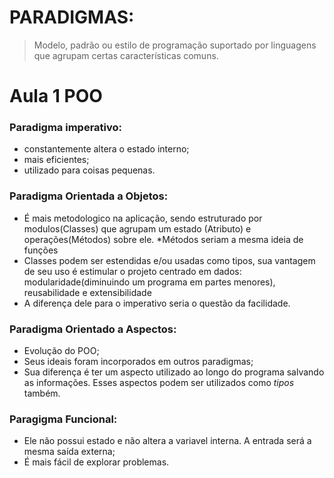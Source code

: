 # **PARADIGMAS:**
> Modelo, padrão ou estilo de programação suportado por linguagens que agrupam certas características comuns.

# Aula 1 POO

### Paradigma imperativo:
- constantemente altera o estado interno;
- mais eficientes;
- utilizado para coisas pequenas.

### Paradigma Orientada a Objetos:

- É mais metodologico na aplicação, sendo estruturado por modulos(Classes) que agrupam um estado (Atributo) e operações(Métodos) sobre ele.
*Métodos seriam a mesma ideia de funções
- Classes podem ser estendidas e/ou usadas como tipos, sua vantagem de seu uso é estimular o projeto centrado em dados: modularidade(diminuindo um programa em partes menores), reusabilidade e extensibilidade
-  A diferença dele para o imperativo seria o questão da facilidade.

### Paradigma Orientado a Aspectos:

- Evolução do POO;
- Seus ideais foram incorporados em outros paradigmas;
- Sua diferença é ter um aspecto utilizado ao longo do programa salvando as informações. Esses aspectos podem ser utilizados como _tipos_ também.

### Paragigma Funcional:

- Ele não possui estado e não altera a variavel interna. A entrada será a mesma saída externa;
- É mais fácil de explorar problemas.
